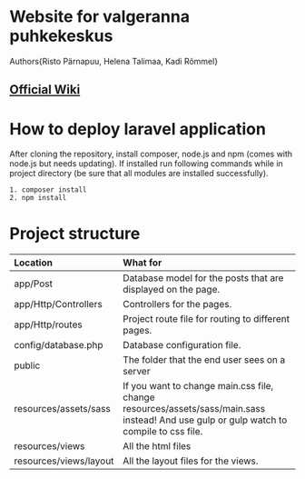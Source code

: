 # Website for valgeranna puhkekeskus

Authors{Risto Pärnapuu,
        Helena Talimaa,
        Kadi Rõmmel}

## [Official Wiki](https://github.com/Ristop/valgeranna/wiki/Projektiplaan)

# How to deploy laravel application

After cloning the repository, install composer, node.js and npm (comes with node.js but needs updating).
If installed run following commands while in project directory (be sure that all modules are installed successfully).
    
    1. composer install
    2. npm install
    
# Project structure

| Location        | What for|
|:-------------|:-------------|
|app/Post|Database model for the posts that are displayed on the page.|
|app/Http/Controllers|Controllers for the pages.|
|app/Http/routes|Project route file for routing to different pages.|
|config/database.php|Database configuration file.|
|public|The folder that the end user sees on a server|
|resources/assets/sass|If you want to change main.css file, change resources/assets/sass/main.sass instead! And use gulp or gulp watch to compile to css file.|
|resources/views|All the html files|
|resources/views/layout|All the layout files for the views.|
